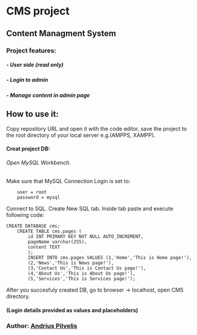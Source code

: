 # CMS project
## Content Managment System

### Project features:
##### - User side (read only)
##### - Login to admin
##### - Manage content in admin page


## How to use it:
Copy repository URL and open it with the code editor, save the project to the root directory of your local server e.g.(AMPPS, XAMPP).
#### Creat project DB:
###### Open MySQL Workbench.
Make sure that MySQL Connection Login is set to:
```
    user = root
    password = mysql
```
 Connect to SQL. Create New SQL tab. Inside tab paste and execute following code:
``` 
CREATE DATABASE cms;
	CREATE TABLE cms.pages (
        id INT PRIMARY KEY NOT NULL AUTO_INCREMENT,
        pageName varchar(255),
        content TEXT
        );
		INSERT INTO cms.pages VALUES (1,'Home','This is Home page!'),
		(2,'News','This is News page!'),
		(3,'Contact Us','This is Contact Us page!'),
		(4,'About Us','This is About Us page!'),
		(5,'Services','This is Services page!');
```
After you succesfuly created DB, go to browser -> localhost, open CMS directory.

#### (Login details provided as values and placeholders)

### Author: [Andrius Pilvelis](https://github.com/Apilv)
